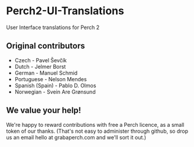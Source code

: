 Perch2-UI-Translations
======================

User Interface translations for Perch 2

Original contributors
---------------------

* Czech - Pavel Ševčík
* Dutch - Jelmer Borst
* German - Manuel Schmid
* Portuguese - Nelson Mendes
* Spanish (Spain) - Pablo D. Olmos
* Norwegian - Svein Are Grønsund

We value your help!
-------------------

We're happy to reward contributions with free a Perch licence, as a small token of our thanks. (That's not easy to administer through github, so drop us an email hello at grabaperch.com and we'll sort it out.)